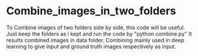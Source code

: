 # Combine_images_in_two_folders
To Combine images of two folders side by side, this code will be useful. 
Just keep the folders as i kept and run the code by "python combine.py"
It results combined images in data folder.
Combining mainly used in deep learning to give input and ground truth images respectively as input.
